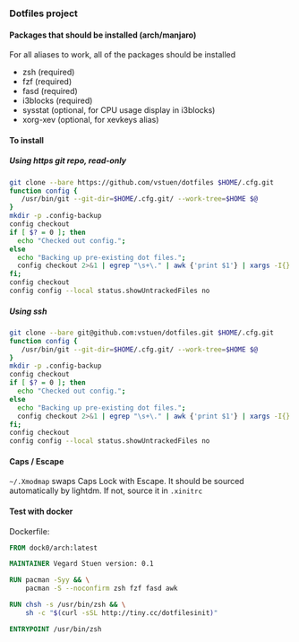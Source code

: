 ### Dotfiles project

#### Packages that should be installed (arch/manjaro)
For all aliases to work, all of the packages should be installed
* zsh (required)
* fzf (required)
* fasd (required)
* i3blocks (required)
* sysstat (optional, for CPU usage display in i3blocks)
* xorg-xev (optional, for xevkeys alias)

#### To install 
##### Using https git repo, read-only
```bash
git clone --bare https://github.com/vstuen/dotfiles $HOME/.cfg.git
function config {
   /usr/bin/git --git-dir=$HOME/.cfg.git/ --work-tree=$HOME $@
}
mkdir -p .config-backup
config checkout
if [ $? = 0 ]; then
  echo "Checked out config.";
else
  echo "Backing up pre-existing dot files.";
  config checkout 2>&1 | egrep "\s+\." | awk {'print $1'} | xargs -I{} mv {} .config-backup/{}
fi;
config checkout
config config --local status.showUntrackedFiles no

```

##### Using ssh
```bash
git clone --bare git@github.com:vstuen/dotfiles.git $HOME/.cfg.git
function config {
   /usr/bin/git --git-dir=$HOME/.cfg.git/ --work-tree=$HOME $@
}
mkdir -p .config-backup
config checkout
if [ $? = 0 ]; then
  echo "Checked out config.";
else
  echo "Backing up pre-existing dot files.";
  config checkout 2>&1 | egrep "\s+\." | awk {'print $1'} | xargs -I{} mv {} .config-backup/{}
fi;
config checkout
config config --local status.showUntrackedFiles no

```

#### Caps / Escape
`~/.Xmodmap` swaps Caps Lock with Escape. It should be sourced automatically by lightdm. If not, source it in `.xinitrc`

#### Test with docker
Dockerfile:
```dockerfile
FROM dock0/arch:latest

MAINTAINER Vegard Stuen version: 0.1

RUN pacman -Syy && \
    pacman -S --noconfirm zsh fzf fasd awk

RUN chsh -s /usr/bin/zsh && \
    sh -c "$(curl -sSL http://tiny.cc/dotfilesinit)"

ENTRYPOINT /usr/bin/zsh

```

